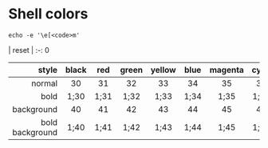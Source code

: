 # Shell colors

```shell
echo -e '\e[<code>m'
```

| reset |
:-:
0

style | black | red | green | yellow | blue | magenta | cyan | white
--: | :-: | :-: | :-: | :-: | :-: | :-: | :-: | :-:
normal | 30 | 31 | 32 | 33 | 34 | 35 | 36 | 37
bold | 1;30 | 1;31 | 1;32 | 1;33 | 1;34 | 1;35 | 1;36 | 1;37
background | 40 | 41 | 42 | 43 | 44 | 45 | 46 | 47
bold background | 1;40 | 1;41 | 1;42 | 1;43 | 1;44 | 1;45 | 1;46 | 1;47
